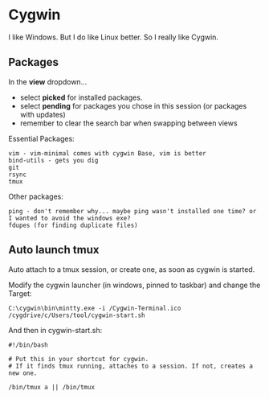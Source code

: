 # Cygwin
I like Windows. But I do like Linux better. So I really like Cygwin.

## Packages
In the **view** dropdown...
* select **picked** for installed packages.
* select **pending** for packages you chose in this session (or packages with updates)
* remember to clear the search bar when swapping between views

Essential Packages:
```
vim - vim-minimal comes with cygwin Base, vim is better
bind-utils - gets you dig
git
rsync
tmux
```

Other packages:
```
ping - don't remember why... maybe ping wasn't installed one time? or I wanted to avoid the windows exe?
fdupes (for finding duplicate files)
```

## Auto launch tmux
Auto attach to a tmux session, or create one, as soon as cygwin is started.

Modify the cygwin launcher (in windows, pinned to taskbar) and change the Target:
```
C:\cygwin\bin\mintty.exe -i /Cygwin-Terminal.ico /cygdrive/c/Users/tool/cygwin-start.sh
```

And then in cygwin-start.sh:
```
#!/bin/bash

# Put this in your shortcut for cygwin.
# If it finds tmux running, attaches to a session. If not, creates a new one.

/bin/tmux a || /bin/tmux
```
